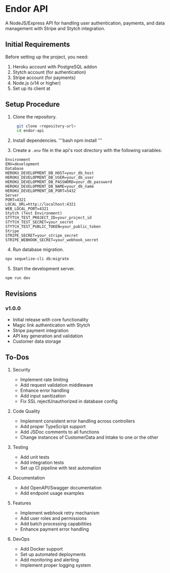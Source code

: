 # Endor API

A NodeJS/Express API for handling user authentication, payments, and data management with Stripe and Stytch integration.

## Initial Requirements

Before setting up the project, you need:

1. Heroku account with PostgreSQL addon
2. Stytch account (for authentication)
3. Stripe account (for payments)
4. Node.js (v14 or higher)
5. Set up its client at <repository-url>

## Setup Procedure

1. Clone the repository.
 ```bash
      git clone <repository-url>
      cd endor-api
   ```


2. Install dependencies.
'''bash
   npm install
'''

3. Create a `.env` file in the api's root directory with the following variables:

```env
Environment
ENV=development
Database
HEROKU_DEVELOPMENT_DB_HOST=your_db_host
HEROKU_DEVELOPMENT_DB_USER=your_db_user
HEROKU_DEVELOPMENT_DB_PASSWORD=your_db_password
HEROKU_DEVELOPMENT_DB_NAME=your_db_name
HEROKU_DEVELOPMENT_DB_PORT=5432
Server
PORT=4321
LOCAL_URL=http://localhost:4321
WEB_LOCAL_PORT=4321
Stytch (Test Environment)
STYTCH_TEST_PROJECT_ID=your_project_id
STYTCH_TEST_SECRET=your_secret
STYTCH_TEST_PUBLIC_TOKEN=your_public_token
Stripe
STRIPE_SECRET=your_stripe_secret
STRIPE_WEBHOOK_SECRET=your_webhook_secret
```

4. Run database migration.
```bash
npx sequelize-cli db:migrate
```

5. Start the development server.
```bash
npm run dev
```

## Revisions

### v1.0.0
- Initial release with core functionality
- Magic link authentication with Stytch
- Stripe payment integration
- API key generation and validation
- Customer data storage

## To-Dos

1. Security
   - Implement rate limiting
   - Add request validation middleware
   - Enhance error handling
   - Add input sanitization
   - Fix SSL rejectUnauthorized in database config

2. Code Quality
   - Implement consistent error handling across controllers
   - Add proper TypeScript support
   - Add JSDoc comments to all functions
   - Change instances of CustomerData and Intake to one or the other

3. Testing
   - Add unit tests
   - Add integration tests
   - Set up CI pipeline with test automation

4. Documentation
   - Add OpenAPI/Swagger documentation
   - Add endpoint usage examples

5. Features
   - Implement webhook retry mechanism
   - Add user roles and permissions
   - Add batch processing capabilities
   - Enhance payment error handling

6. DevOps
   - Add Docker support
   - Set up automated deployments
   - Add monitoring and alerting
   - Implement proper logging system